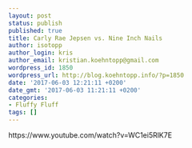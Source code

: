 ```yaml
---
layout: post
status: publish
published: true
title: Carly Rae Jepsen vs. Nine Inch Nails
author: isotopp
author_login: kris
author_email: kristian.koehntopp@gmail.com
wordpress_id: 1850
wordpress_url: http://blog.koehntopp.info/?p=1850
date: '2017-06-03 12:21:11 +0200'
date_gmt: '2017-06-03 11:21:11 +0200'
categories:
- Fluffy Fluff
tags: []
---
```

<p>https://www.youtube.com/watch?v=WC1ei5RlK7E</p>

